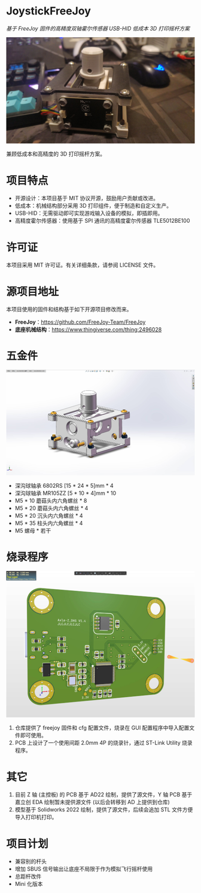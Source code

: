 # JoystickFreeJoy

*基于 FreeJoy 固件的高精度双轴霍尔传感器 USB-HID 低成本 3D 打印摇杆方案*

![](img/img_01.jpg)

兼顾低成本和高精度的 3D 打印摇杆方案。

# 项目特点

- 开源设计：本项目基于 MIT 协议开源，鼓励用户贡献或改进。
- 低成本：机械结构部分采用 3D 打印组件，便于制造和自定义生产。
- USB-HID：无需驱动即可实现游戏输入设备的模拟，即插即用。
- 高精度霍尔传感器：使用基于 SPI 通讯的高精度霍尔传感器 TLE5012BE100

# 许可证

本项目采用 MIT 许可证。有关详细条款，请参阅 LICENSE 文件。

# 源项目地址

本项目使用的固件和结构基于如下开源项目修改而来。

- **FreeJoy**：https://github.com/FreeJoy-Team/FreeJoy
- **底座机械结构**：https://www.thingiverse.com/thing:2496028

# 五金件

![](img/img_02.jpg)

- 深沟球轴承 6802RS [15 * 24 * 5]mm * 4
- 深沟球轴承 MR105ZZ [5 * 10 * 4]mm * 10
- M5 * 10 蘑菇头内六角螺丝 * 8
- M5 * 20 蘑菇头内六角螺丝 * 4
- M5 * 20 沉头内六角螺丝 * 4
- M5 * 35 柱头内六角螺丝 * 4
- M5 螺母 * 若干 
 
# 烧录程序

![](img/img_03.jpg)

1. 仓库提供了 freejoy 固件和 cfg 配置文件，烧录在 GUI 配置程序中导入配置文件即可使用。
2. PCB 上设计了一个使用间距 2.0mm 4P 的烧录针，通过 ST-Link Utility 烧录程序。

# 其它

1. 目前 Z 轴 (主控板) 的 PCB 基于 AD22 绘制，提供了源文件，Y 轴 PCB 基于嘉立创 EDA 绘制暂未提供源文件 (以后会转移到 AD 上提供到仓库)
2. 模型基于 Solidworks 2022 绘制，提供了源文件，后续会追加 STL 文件方便导入打印机打印。

# 项目计划

- 兼容别的杆头
- 增加 SBUS 信号输出让底座不局限于作为模拟飞行摇杆使用
- 总距杆改件
- Mini 化版本